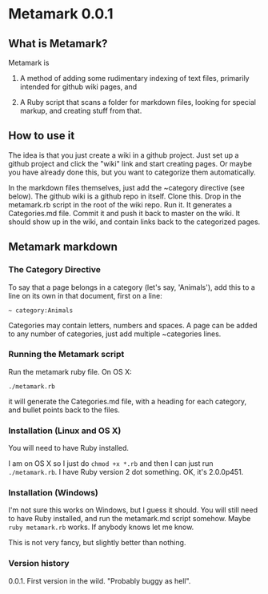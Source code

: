 # Metamark 0.0.1

## What is Metamark? 

Metamark is 

1. A method of adding some rudimentary indexing of text files, primarily intended for github wiki pages, and

2. A Ruby script that scans a folder for markdown files, looking for special markup, and creating stuff from that.

## How to use it

The idea is that you just create a wiki in a github project. Just set up a github project and click the "wiki" link and start creating pages. Or maybe you have already done this, but you want to categorize them automatically. 

In the markdown files themselves, just add the ~category directive (see below). The github wiki is a github repo in itself. Clone this. Drop in the metamark.rb script in the root of the wiki repo. Run it. It generates a Categories.md file. Commit it and push it back to master on the wiki. It should show up in the wiki, and contain links back to the categorized pages.  

## Metamark markdown

### The Category Directive  

To say that a page belongs in a category (let's say, 'Animals'), add this to a line on its own in that document, first on a line: 
	
	~ category:Animals

Categories may contain letters, numbers and spaces. A page can be added to any number of categories, just add multiple ~categories lines.

### Running the Metamark script 

Run the metamark ruby file. On OS X: 

	./metamark.rb

it will generate the Categories.md file, with a heading for each category, and bullet points back to the files. 

### Installation (Linux and OS X)

You will need to have Ruby installed. 

I am on OS X so I just do `chmod +x *.rb` and then I can just run `./metamark.rb`. I have Ruby version 2 dot something. OK, it's 2.0.0p451. 

### Installation (Windows)

I'm not sure this works on Windows, but I guess it should. You will still need to have Ruby installed, and run the metamark.md script somehow. Maybe `ruby metamark.rb` works. If anybody knows let me know. 

This is not very fancy, but slightly better than nothing. 

### Version history

0.0.1. First version in the wild. "Probably buggy as hell". 

